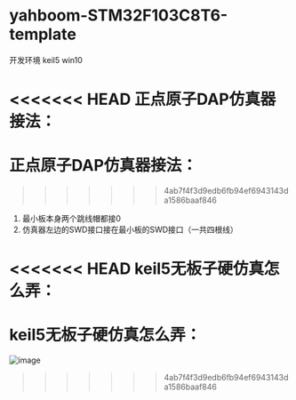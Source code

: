 # yahboom-STM32F103C8T6-template
开发环境 keil5 win10

<<<<<<< HEAD
正点原子DAP仿真器接法：
=======
# 正点原子DAP仿真器接法：
>>>>>>> 4ab7f4f3d9edb6fb94ef6943143da1586baaf846

1. 最小板本身两个跳线帽都接0
2. 仿真器左边的SWD接口接在最小板的SWD接口（一共四根线）

<<<<<<< HEAD
keil5无板子硬仿真怎么弄：
=======
# keil5无板子硬仿真怎么弄：
![image](https://user-images.githubusercontent.com/72589655/125881382-a254a40d-9452-41f1-aedc-ef64ebaaeb94.png)
>>>>>>> 4ab7f4f3d9edb6fb94ef6943143da1586baaf846
